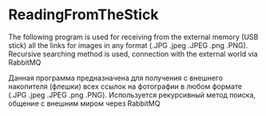 # ReadingFromTheStick

The following program is used for receiving from the external memory  (USB stick) all the links for images in any format (.JPG .jpeg .JPEG .png .PNG). Recursive searching method is used, connection with the external world via RabbitMQ

Данная программа предназначена для получения с внешнего накопителя (флешки) всех ссылок на фотографии в любом формате 
(.JPG .jpeg .JPEG .png .PNG).
Используется рекурсивный метод поиска, общение с внешним миром через RabbitMQ
